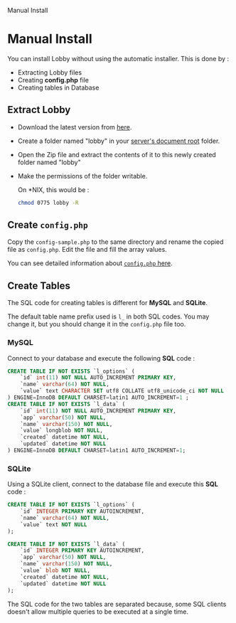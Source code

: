 Manual Install

# Manual Install

You can install Lobby without using the automatic installer. This is done by :

* Extracting Lobby files
* Creating **config.php** file
* Creating tables in Database

## Extract Lobby

* Download the latest version from [here](/download#direct).
* Create a folder named "lobby" in your [server's document root](http://www.karelia.com/support/sandvox/help/z/Document_Root.html) folder.
* Open the Zip file and extract the contents of it to this newly created folder named "lobby"
* Make the permissions of the folder writable.

  On \*NIX, this would be :
  ```bash
  chmod 0775 lobby -R
  ```

## Create `config.php`

Copy the `config-sample.php` to the same directory and rename the copied file as `config.php`. Edit the file and fill the array values.

You can see detailed information about [`config.php` here](/docs/config).

## Create Tables

The SQL code for creating tables is different for **MySQL** and **SQLite**.

The default table name prefix used is `l_` in both SQL codes. You may change it, but you should change it in the `config.php` file too.

### MySQL

Connect to your database and execute the following **SQL** code :

```sql
CREATE TABLE IF NOT EXISTS `l_options` (
    `id` int(11) NOT NULL AUTO_INCREMENT PRIMARY KEY,
    `name` varchar(64) NOT NULL,
    `value` text CHARACTER SET utf8 COLLATE utf8_unicode_ci NOT NULL
) ENGINE=InnoDB DEFAULT CHARSET=latin1 AUTO_INCREMENT=1 ;
CREATE TABLE IF NOT EXISTS `l_data` (
    `id` int(11) NOT NULL AUTO_INCREMENT PRIMARY KEY,
    `app` varchar(50) NOT NULL,
    `name` varchar(150) NOT NULL,
    `value` longblob NOT NULL,
    `created` datetime NOT NULL,
    `updated` datetime NOT NULL
) ENGINE=InnoDB DEFAULT CHARSET=latin1 AUTO_INCREMENT=1;
```

### SQLite

Using a SQLite client, connect to the database file and execute this **SQL** code :

```sql
CREATE TABLE IF NOT EXISTS `l_options` (
    `id` INTEGER PRIMARY KEY AUTOINCREMENT,
    `name` varchar(64) NOT NULL,
    `value` text NOT NULL
);
```

```sql
CREATE TABLE IF NOT EXISTS `l_data` (
    `id` INTEGER PRIMARY KEY AUTOINCREMENT,
    `app` varchar(50) NOT NULL,
    `name` varchar(150) NOT NULL,
    `value` blob NOT NULL,
    `created` datetime NOT NULL,
    `updated` datetime NOT NULL
);
```
The SQL code for the two tables are separated because, some SQL clients doesn't allow multiple queries to be executed at a single time.

